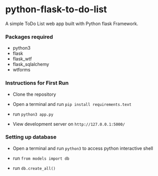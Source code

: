 # python-flask-to-do-list

A simple ToDo List web app built with Python flask Framework.  

### Packages required  

- python3
- flask
- flask_wtf
- flask_sqlalchemy
- wtforms

### Instructions for First Run  

- Clone the repository  
  
- Open a terminal and run `pip install requirements.text`  
  
- run `python3 app.py`  
  
- View development server on `http://127.0.0.1:5000/`  

### Setting up database  

- Open a terminal and run `python3` to access python interactive shell  
  
- run `from models import db`  
  
- run `db.create_all()`  



